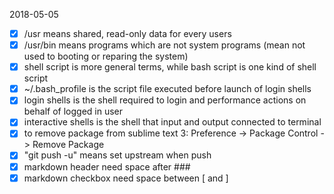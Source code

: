 2018-05-05
* [x] /usr means shared, read-only data for every users
* [x] /usr/bin means programs which are not system programs (mean not used to booting or reparing the system)
* [x] shell script is more general terms, while bash script is one kind of shell script
* [x] ~/.bash_profile is the script file executed before launch of login shells
* [x] login shells is the shell required to login and performance actions on behalf of logged in user
* [x] interactive shells is the shell that input and output connected to terminal 
* [x] to remove package from sublime text 3: Preference -> Package Control -> Remove Package
* [x] "git push -u" means set upstream when push
* [x] markdown header need space after ###
* [x] markdown checkbox need space between [ and ]